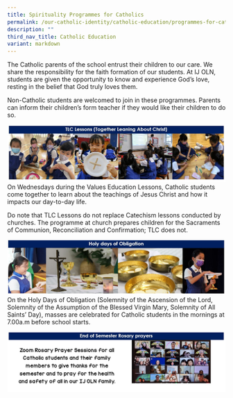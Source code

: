 ```yaml
---
title: Spirituality Programmes for Catholics
permalink: /our-catholic-identity/catholic-education/programmes-for-catholics/
description: ""
third_nav_title: Catholic Education
variant: markdown
---
```

The Catholic parents of the school entrust their children to our care. We share the responsibility for the faith formation of our students. At IJ OLN, students are given the opportunity to know and experience God’s love, resting in the belief that God truly loves them.

Non-Catholic students are welcomed to join in these programmes. Parents can inform their children’s form teacher if they would like their children to do so.

![](/images/CatholicID/Spirituality_Programmes_for_Catholics_1.JPG)
On Wednesdays during the Values Education Lessons, Catholic students come together to learn about the teachings of Jesus Christ and how it impacts our day-to-day life. 

Do note that TLC Lessons do not replace Catechism lessons conducted by churches. The programme at church prepares children for the Sacraments of Communion, Reconciliation and Confirmation; TLC does not.

![](/images/CatholicID/Spirituality_Programmes_for_Catholics_2.JPG)
On the Holy Days of Obligation (Solemnity of the Ascension of the Lord, Solemnity of the Assumption of the Blessed Virgin Mary, Solemnity of All Saints’ Day), masses are celebrated for Catholic students in the mornings at 7.00a.m before school starts.

![](/images/CatholicID/Spirituality_Programmes_for_Catholics_4.JPG)